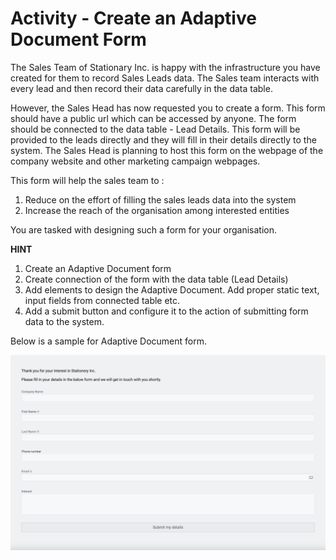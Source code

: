 # Activity - Create an Adaptive Document Form 

The Sales Team of Stationary Inc. is happy with the infrastructure you have created for them to record Sales Leads data. The Sales team interacts with every lead and then record their data carefully in the data table. 

However, the Sales Head has now requested you to create a form. This form should have a public url which can be accessed by anyone. The form should be connected to the data table - Lead Details. This form will be provided to the leads directly and they will fill in their details directly to the system. The Sales Head is planning to host this form on the webpage of the company website and other marketing campaign webpages.

This form will help the sales team to :

1. Reduce on the effort of filling the sales leads data into the system
2. Increase the reach of the organisation among interested entities

You are tasked with designing such a form for your organisation. 

**HINT**

1. Create an Adaptive Document form 
2. Create connection of the form with the data table (Lead Details)
3. Add elements to design the Adaptive Document. Add proper static text, input fields from connected table etc.
4. Add a submit button and configure it to the action of submitting form data to the system.  

Below is a sample for Adaptive Document form.

![Image showing a sample lead details capture form](<./image Adaptive activity.png>)